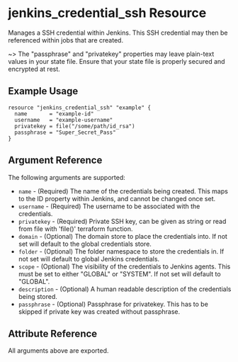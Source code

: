 # jenkins_credential_ssh Resource

Manages a SSH credential within Jenkins. This SSH credential may then be referenced within jobs that are created.

~> The "passphrase" and "privatekey" properties may leave plain-text values in your state file. Ensure that your state file is properly secured and encrypted at rest.

## Example Usage

```hcl
resource "jenkins_credential_ssh" "example" {
  name       = "example-id"
  username   = "example-username"
  privatekey = file("/some/path/id_rsa")
  passphrase = "Super_Secret_Pass"
}
```

## Argument Reference

The following arguments are supported:

* `name` - (Required) The name of the credentials being created. This maps to the ID property within Jenkins, and cannot be changed once set.
* `username` - (Required) The username to be associated with the credentials.
* `privatekey` - (Required) Private SSH key, can be given as string or read from file with 'file()' terraform function.
* `domain` - (Optional) The domain store to place the credentials into. If not set will default to the global credentials store.
* `folder` - (Optional) The folder namespace to store the credentials in. If not set will default to global Jenkins credentials.
* `scope` - (Optional) The visibility of the credentials to Jenkins agents. This must be set to either "GLOBAL" or "SYSTEM". If not set will default to "GLOBAL".
* `description` - (Optional) A human readable description of the credentials being stored.
* `passphrase` - (Optional) Passphrase for privatekey. This has to be skipped if private key was created without passphrase.

## Attribute Reference

All arguments above are exported.
